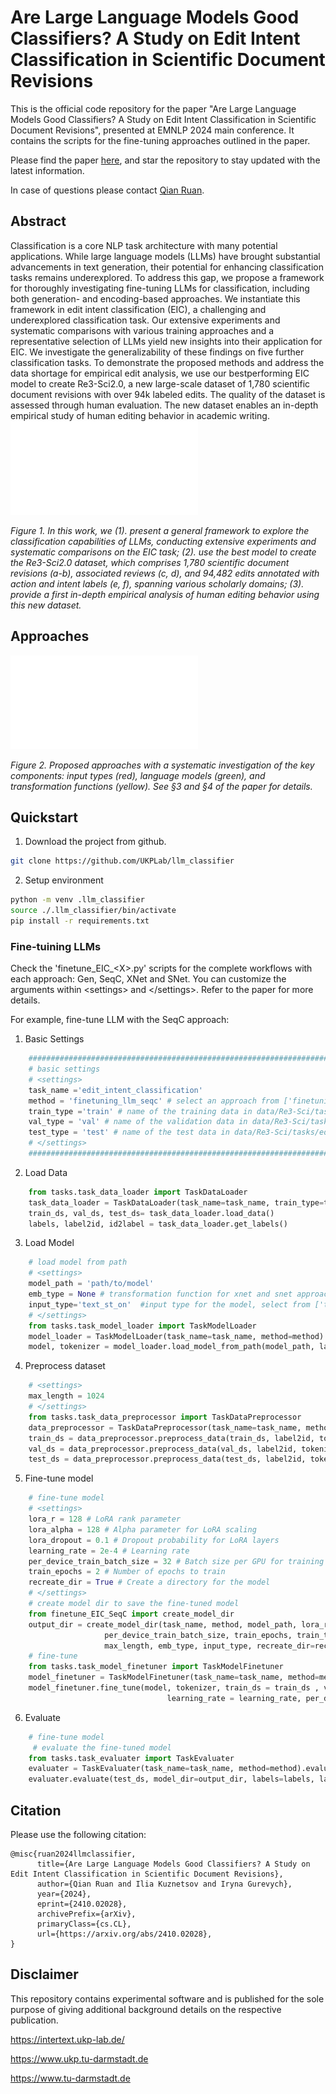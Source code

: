 # Are Large Language Models Good Classifiers? A Study on Edit Intent Classification in Scientific Document Revisions
This is the official code repository for the paper "Are Large Language Models Good Classifiers? A Study on Edit Intent Classification in Scientific Document Revisions", presented at EMNLP 2024 main conference. It contains the scripts for the fine-tuning approaches outlined in the paper.

Please find the paper [here](https://arxiv.org/abs/2410.02028), and star the repository to stay updated with the latest information.

In case of questions please contact [Qian Ruan](mailto:ruan@ukp.tu-darmstadt.de).

## Abstract
Classification is a core NLP task architecture with many potential applications. While large language models (LLMs) have brought substantial advancements in text generation, their potential for enhancing classification tasks remains underexplored. To address this gap, we propose a framework for thoroughly investigating fine-tuning LLMs for classification, including both generation- and encoding-based approaches. We instantiate this framework in edit intent classification (EIC), a challenging and underexplored classification task. Our extensive experiments and systematic comparisons with various training approaches and a representative selection of LLMs yield new insights into their application for EIC. We investigate the generalizability of these findings on five further classification tasks. To demonstrate the proposed methods and address the data shortage for empirical edit analysis, we use our bestperforming EIC model to create Re3-Sci2.0, a new large-scale dataset of 1,780 scientific document revisions with over 94k labeled edits. The quality of the dataset is assessed through human evaluation. The new dataset enables an in-depth empirical study of human editing behavior in academic writing. 
![](/resource/overview.pdf)

*Figure 1. In this work, we (1). present a general framework to explore the classification capabilities of LLMs, conducting extensive experiments and systematic comparisons on the EIC task; (2). use the best model to
create the Re3-Sci2.0 dataset, which comprises 1,780 scientific document revisions (a-b), associated reviews (c, d), and 94,482 edits annotated with action and intent labels (e, f), spanning various scholarly domains;
(3). provide a first in-depth empirical analysis of human editing behavior using this new dataset.*

## Approaches
![](/resource/approaches.pdf)

*Figure 2. Proposed approaches with a systematic investigation of the key components: input types (red), language models (green), and transformation functions (yellow). See §3 and §4 of the paper for details.*

## Quickstart
1. Download the project from github.
```bash
git clone https://github.com/UKPLab/llm_classifier
```

2. Setup environment
```bash
python -m venv .llm_classifier
source ./.llm_classifier/bin/activate
pip install -r requirements.txt
```   
   

### Fine-tuining LLMs
Check the 'finetune_EIC_\<X\>.py' scripts for the complete workflows with each approach: Gen, SeqC, XNet and SNet. You can customize the arguments within \<settings\> and \</settings\>. Refer to the paper for more details.

For example, fine-tune LLM with the SeqC approach:

1. Basic Settings

```python
    ############################################################################
    # basic settings
    # <settings>
    task_name ='edit_intent_classification'
    method = 'finetuning_llm_seqc' # select an approach from ['finetuning_llm_gen','finetuning_llm_seqc', 'finetuning_llm_snet', 'finetuning_llm_xnet']
    train_type ='train' # name of the training data in data/Re3-Sci/tasks/edit_intent_classification
    val_type = 'val' # name of the validation data in data/Re3-Sci/tasks/edit_intent_classification
    test_type = 'test' # name of the test data in data/Re3-Sci/tasks/edit_intent_classification
    # </settings>
    ############################################################################
```
2. Load Data

```python
    from tasks.task_data_loader import TaskDataLoader
    task_data_loader = TaskDataLoader(task_name=task_name, train_type=train_type, val_type=val_type, test_type=test_type)
    train_ds, val_ds, test_ds= task_data_loader.load_data()
    labels, label2id, id2label = task_data_loader.get_labels()
```

3. Load Model

```python
    # load model from path
    # <settings>
    model_path = 'path/to/model'
    emb_type = None # transformation function for xnet and snet approaches, select from [''diff', diffABS', 'n-diffABS', 'n-o', 'n-diffABS-o'], None for SeqC and Gen
    input_type='text_st_on'  #input type for the model, select from ['text_nl_on', 'text_st_on', 'inst_text_st_on', 'inst_text_nl_on'] for natural language input, structured input, instruction + structured input,  instruction + natural language input, respectively
    # </settings>
    from tasks.task_model_loader import TaskModelLoader
    model_loader = TaskModelLoader(task_name=task_name, method=method).model_loader
    model, tokenizer = model_loader.load_model_from_path(model_path, labels=labels, label2id=label2id, id2label=id2label, emb_type=emb_type, input_type=input_type)
```
4. Preprocess dataset

```python
    # <settings>
    max_length = 1024
    # </settings>
    from tasks.task_data_preprocessor import TaskDataPreprocessor
    data_preprocessor = TaskDataPreprocessor(task_name=task_name, method=method).data_preprocessor
    train_ds = data_preprocessor.preprocess_data(train_ds, label2id, tokenizer, max_length=max_length, input_type=input_type)
    val_ds = data_preprocessor.preprocess_data(val_ds, label2id, tokenizer, max_length=max_length, input_type=input_type)
    test_ds = data_preprocessor.preprocess_data(test_ds, label2id, tokenizer, max_length=max_length, input_type=input_type)
```
5. Fine-tune model

```python
    # fine-tune model
    # <settings>
    lora_r = 128 # LoRA rank parameter
    lora_alpha = 128 # Alpha parameter for LoRA scaling
    lora_dropout = 0.1 # Dropout probability for LoRA layers
    learning_rate = 2e-4 # Learning rate
    per_device_train_batch_size = 32 # Batch size per GPU for training 
    train_epochs = 2 # Number of epochs to train
    recreate_dir = True # Create a directory for the model
    # </settings>
    # create model dir to save the fine-tuned model
    from finetune_EIC_SeqC import create_model_dir
    output_dir = create_model_dir(task_name, method, model_path, lora_r, lora_alpha, lora_dropout, learning_rate, 
                     per_device_train_batch_size, train_epochs, train_type, test_type,
                     max_length, emb_type, input_type, recreate_dir=recreate_dir)
    # fine-tune
    from tasks.task_model_finetuner import TaskModelFinetuner
    model_finetuner = TaskModelFinetuner(task_name=task_name, method=method).model_finetuner
    model_finetuner.fine_tune(model, tokenizer, train_ds = train_ds , val_ds = val_ds,  lora_r = lora_r, lora_alpha = lora_alpha, lora_dropout = lora_dropout,
                                   learning_rate = learning_rate, per_device_train_batch_size = per_device_train_batch_size, train_epochs = train_epochs, output_dir = output_dir)
```
6. Evaluate

```python
    # fine-tune model
     # evaluate the fine-tuned model
    from tasks.task_evaluater import TaskEvaluater
    evaluater = TaskEvaluater(task_name=task_name, method=method).evaluater
    evaluater.evaluate(test_ds, model_dir=output_dir, labels=labels, label2id=label2id, id2label=id2label, emb_type=emb_type, input_type=input_type, response_key=response_key)
```

## Citation

Please use the following citation:

```
@misc{ruan2024llmclassifier,
      title={Are Large Language Models Good Classifiers? A Study on Edit Intent Classification in Scientific Document Revisions}, 
      author={Qian Ruan and Ilia Kuznetsov and Iryna Gurevych},
      year={2024},
      eprint={2410.02028},
      archivePrefix={arXiv},
      primaryClass={cs.CL},
      url={https://arxiv.org/abs/2410.02028}, 
}
```

## Disclaimer
This repository contains experimental software and is published for the sole purpose of giving additional background details on the respective publication.

<https://intertext.ukp-lab.de/>

<https://www.ukp.tu-darmstadt.de>

<https://www.tu-darmstadt.de>